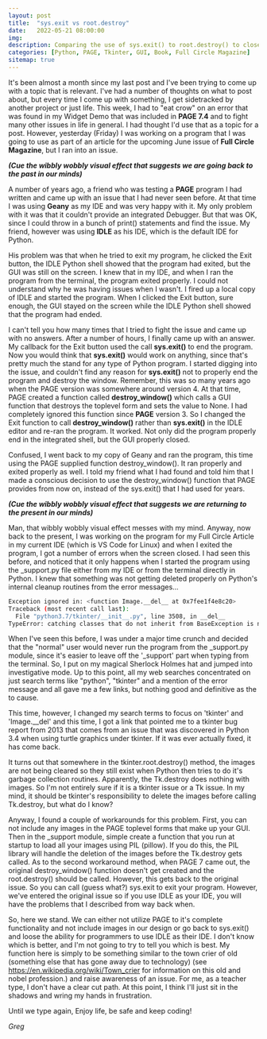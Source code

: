 ```yaml
---
layout: post
title:  "sys.exit vs root.destroy"
date:   2022-05-21 08:00:00
img: 
description: Comparing the use of sys.exit() to root.destroy() to close a PAGE program
categories: [Python, PAGE, Tkinter, GUI, Book, Full Circle Magazine]
sitemap: true
---
```


It's been almost a month since my last post and I've been trying to come up with a topic that is relevant.  I've had a number of thoughts on what to post about, but every time I come up with something, I get sidetracked by another project or just life.  This week, I had to "eat crow" on an error that was found in my Widget Demo that was included in **PAGE 7.4** and to fight many other issues in life in general.  I had thought I'd use that as a topic for a post.  However, yesterday (Friday) I was working on a program that I was going to use as part of an article for the upcoming June issue of **Full Circle Magazine**, but I ran into an issue.

***(Cue the wibbly wobbly visual effect that suggests we are going back to the past in our minds)***

A number of years ago, a friend who was testing a **PAGE** program I had written and came up with an issue that I had never seen before.  At that time I was using **Geany** as my IDE and was very happy with it.  My only problem with it was that it couldn't provide an integrated Debugger.  But that was OK, since I could throw in a bunch of print() statements and find the issue.  My friend, however was using **IDLE** as his IDE, which is the default IDE for Python.

His problem was that when he tried to exit my program, he clicked the Exit button, the IDLE Python shell showed that the program had exited, but the GUI was still on the screen.  I knew that in my IDE, and when I ran the program from the terminal, the program exited properly.  I could not understand why he was having issues when I wasn't.  I fired up a local copy of IDLE and started the program.  When I clicked the Exit button, sure enough, the GUI stayed on the screen while the IDLE Python shell showed that the program had ended.

I can't tell you how many times that I tried to fight the issue and came up with no answers.  After a number of hours, I finally came up with an answer.  My callback for the Exit button used the call **sys.exit()** to  end the program.  Now you would think that **sys.exit()** would work on anything, since that's pretty much the stand for any type of Python program.  I started digging into the issue, and couldn't find any reason for **sys.exit()** not to properly end the program and destroy the window.  Remember, this was so many years ago when the PAGE version was somewhere around version 4.  At that time, PAGE created a function called **destroy_window()** which calls a GUI function that destroys the toplevel form and sets the value to None.  I had completely ignored this function since **PAGE** version 3.  So I changed the Exit function to call **destroy_window()** rather than **sys.exit()** in the IDLE editor and re-ran the program.  It worked.  Not only did the program properly end in the integrated shell, but the GUI properly closed.

Confused, I went back to my copy of Geany and ran the program, this time using the PAGE supplied function destroy_window().  It ran properly and exited properly as well.  I told my friend what I had found and told him that I made a conscious decision to use the destroy_window() function that PAGE provides from now on, instead of the sys.exit() that I had used for years. 

***(Cue the wibbly wobbly visual effect that suggests we are returning to the present in our minds)***

Man, that wibbly wobbly visual effect messes with my mind.  Anyway, now back to the present, I was working on the program for my Full Circle Article in my current IDE (which is VS Code for Linux) and when I exited the program, I got a number of errors when the screen closed.  I had seen this before, and noticed that it only happens when I started the program using the _support.py file either from my IDE or from the terminal directly in Python.  I knew that something was not getting deleted properly on Python's internal cleanup routines from the error messages...

```bash
Exception ignored in: <function Image.__del__ at 0x7fee1f4e8c20>
Traceback (most recent call last):
  File "python3.7/tkinter/__init__.py", line 3508, in __del__
TypeError: catching classes that do not inherit from BaseException is not allowed
```

When I've seen this before, I was under a major time crunch and decided that the "normal" user would never run the program from the \_support.py module, since it's easier to leave off the '_support' part when typing from the terminal.  So, I put on my magical Sherlock Holmes hat and jumped into investigative mode.  Up to this point, all my web searches concentrated on just search terms like "python", "tkinter" and a mention of the error message and all gave me a few links, but nothing good and definitive as the to cause.

This time, however, I changed my search terms to focus on 'tkinter' and 'Image.__del' and this time, I got a link that pointed me to a tkinter bug report from 2013 that comes from an issue that was discovered in Python 3.4 when using turtle graphics under tkinter.  If it was ever actually fixed, it has come back.

It turns out that somewhere in the tkinter.root.destroy() method, the images are not being cleared so they still exist when Python then tries to do it's garbage collection routines.  Apparently, the Tk.destroy does nothing with images.  So I'm not entirely sure if it is a tkinter issue or a Tk issue.  In my mind, it should be tkinter's responsibility to delete the images before calling Tk.destroy, but what do I know?

Anyway, I found a couple of workarounds for this problem.  First, you can not include any images in the PAGE toplevel forms that make up your GUI.  Then in the \_support module, simple create a function that you run at startup to load all your images using PIL (pillow).  If you do this, the PIL library will handle the deletion of the images before the Tk.destroy gets called.  As to the second workaround method, when PAGE 7 came out, the original destroy_window() function doesn't get created and the root.destroy() should be called.  However, this gets back to the original issue.  So you can call (guess what?) sys.exit to exit your program.  However, we've entered the original issue so if you use IDLE as your IDE, you will have the problems that I described from way back when.

So, here we stand.  We can either not utilize PAGE to it's complete functionality and not include images in our design or go back to sys.exit() and loose the ability for programmers to use IDLE as their IDE.  I don't know which is better, and I'm not going to try to tell you which is best.  My function here is simply to be something similar to the town crier of old (something else that has gone away due to technology) (see https://en.wikipedia.org/wiki/Town_crier for information on this old and nobel profession.) and raise awareness of an issue.  For me, as a teacher type, I don't have a clear cut path.  At this point, I think I'll just sit in the shadows and wring my hands in frustration.

Until we type again, Enjoy life, be safe and keep coding!



*Greg*
